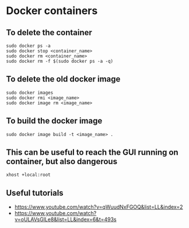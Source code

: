 # Docker containers

## To delete the container
```
sudo docker ps -a
sudo docker stop <container_name>
sudo docker rm <container_name>
sudo docker rm -f $(sudo docker ps -a -q)
```
## To delete the old docker image
```
sudo docker images
sudo docker rmi <image_name>
sudo docker image rm <image_name>
```
## To build the docker image
```
sudo docker image build -t <image_name> .
```
## This can be useful to reach the GUI running on container, but also dangerous
```
xhost +local:root
```
## Useful tutorials

- https://www.youtube.com/watch?v=qWuudNxFGOQ&list=LL&index=2
- https://www.youtube.com/watch?v=oULAVsGlLe8&list=LL&index=6&t=493s